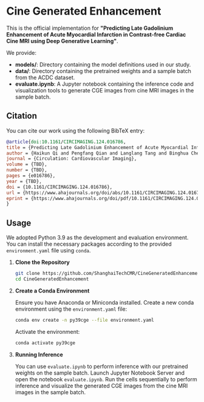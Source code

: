 # Cine Generated Enhancement

This is the official implementation for **"Predicting Late Gadolinium Enhancement of Acute Myocardial Infarction in Contrast-free Cardiac Cine MRI using Deep Generative Learning"**.

We provide:

- **models/**: Directory containing the model definitions used in our study.
- **data/**: Directory containing the pretrained weights and a sample batch from the ACDC dataset.
- **evaluate.ipynb**: A Jupyter notebook containing the inference code and visualization tools to generate CGE images from cine MRI images in the sample batch.
## Citation

You can cite our work using the following BibTeX entry:

```bibtex
@article{doi:10.1161/CIRCIMAGING.124.016786,
title = {Predicting Late Gadolinium Enhancement of Acute Myocardial Infarction in Contrast-Free Cardiac Cine MRI Using Deep Generative Learning},
author = {Haikun Qi and Pengfang Qian and Langlang Tang and Binghua Chen and Dongaolei An and Lian-Ming Wu},
journal = {Circulation: Cardiovascular Imaging},
volume = {TBD},
number = {TBD},
pages = {e016786},
year = {TBD},
doi = {10.1161/CIRCIMAGING.124.016786},
url = {https://www.ahajournals.org/doi/abs/10.1161/CIRCIMAGING.124.016786},
eprint = {https://www.ahajournals.org/doi/pdf/10.1161/CIRCIMAGING.124.016786}
}
```

## Usage

We adopted Python 3.9 as the development and evaluation environment. You can install the necessary packages according to the provided `environment.yaml` file using `conda`.

1. **Clone the Repository**

    ```bash
    git clone https://github.com/ShanghaiTechCMR/CineGeneratedEnhancement.git
    cd CineGeneratedEnhancement
    ```

2. **Create a Conda Environment**

    Ensure you have Anaconda or Miniconda installed. Create a new conda environment using the `environment.yaml` file:

    ```bash
    conda env create -n py39cge --file environment.yaml
    ```

    Activate the environment:
    
    ```bash
    conda activate py39cge
    ```

3. **Running Inference**

    You can use `evaluate.ipynb` to perform inference with our pretrained weights on the sample batch. Launch Jupyter Notebook Server and open the notebook `evaluate.ipynb`. Run the cells sequentially to perform inference and visualize the generated CGE images from the cine MRI images in the sample batch.
